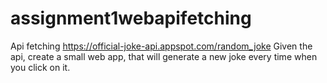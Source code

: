 # assignment1webapifetching
Api fetching https://official-joke-api.appspot.com/random_joke  Given the api, create a small web app, that will generate a new joke every time when you click on it.
